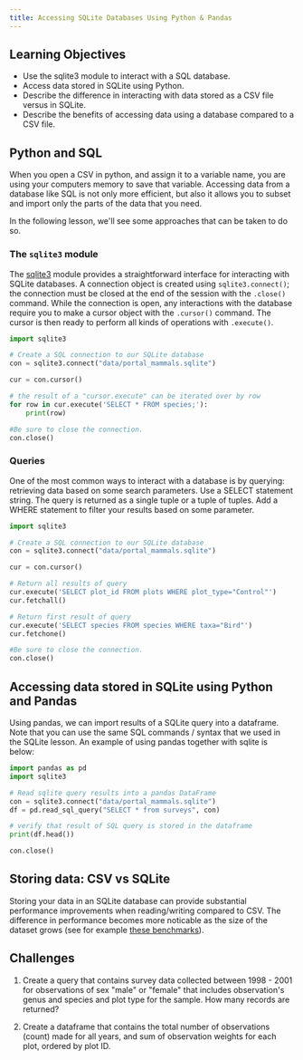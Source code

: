 ```yaml
---
title: Accessing SQLite Databases Using Python & Pandas
---
```


## Learning Objectives

* Use the sqlite3 module to interact with a SQL database.
* Access data stored in SQLite using Python.
* Describe the difference in interacting with data stored as a CSV file versus in SQLite.
* Describe the benefits of accessing data using a database compared to a CSV file.


## Python and SQL

When you open a CSV in python, and assign it to a variable name, you are using
your computers memory to save that variable. Accessing data from a database like
SQL is not only more efficient, but also it allows you to subset and import only
the parts of the data that you need.

In the following lesson, we'll see some approaches that can be taken to do so.

### The `sqlite3` module

The [sqlite3] module provides a straightforward interface for interacting with
SQLite databases. A connection object is created using `sqlite3.connect()`; the
connection must be closed at the end of the session with the `.close()` command.
While the connection is open, any interactions with the database require you to
make a cursor object with the `.cursor()` command. The cursor is then ready to
perform all kinds of operations with `.execute()`.

[sqlite3]: https://docs.python.org/3/library/sqlite3.html

```python
import sqlite3

# Create a SQL connection to our SQLite database
con = sqlite3.connect("data/portal_mammals.sqlite")

cur = con.cursor()

# the result of a "cursor.execute" can be iterated over by row
for row in cur.execute('SELECT * FROM species;'):
    print(row)

#Be sure to close the connection.
con.close()
```

### Queries

One of the most common ways to interact with a database is by querying:
retrieving data based on some search parameters. Use a SELECT statement string.
The query is returned as a single tuple or a tuple of tuples. Add a WHERE
statement to filter your results based on some parameter.

```python
import sqlite3

# Create a SQL connection to our SQLite database
con = sqlite3.connect("data/portal_mammals.sqlite")

cur = con.cursor()

# Return all results of query
cur.execute('SELECT plot_id FROM plots WHERE plot_type="Control"')
cur.fetchall()

# Return first result of query
cur.execute('SELECT species FROM species WHERE taxa="Bird"')
cur.fetchone()

#Be sure to close the connection.
con.close()
```

## Accessing data stored in SQLite using Python and Pandas

Using pandas, we can import results of a SQLite query into a dataframe. Note
that you can use the same SQL commands / syntax that we used in the SQLite
lesson. An example of using pandas together with sqlite is below:

```python
import pandas as pd
import sqlite3

# Read sqlite query results into a pandas DataFrame
con = sqlite3.connect("data/portal_mammals.sqlite")
df = pd.read_sql_query("SELECT * from surveys", con)

# verify that result of SQL query is stored in the dataframe
print(df.head())

con.close()
```

## Storing data: CSV vs SQLite

Storing your data in an SQLite database can provide substantial performance
improvements when reading/writing compared to CSV. The difference in performance
becomes more noticable as the size of the dataset grows (see for example [these
benchmarks]).

[these benchmarks]: http://sebastianraschka.com/Articles/2013_sqlite_database.html#results-and-conclusions


## Challenges

1. Create a query that contains survey data collected between 1998 - 2001 for
   observations of sex "male" or "female" that includes observation's genus and
   species and plot type for the sample. How many records are returned?

2. Create a dataframe that contains the total number of observations (count)
   made for all years, and sum of observation weights for each plot, ordered by
   plot ID.
